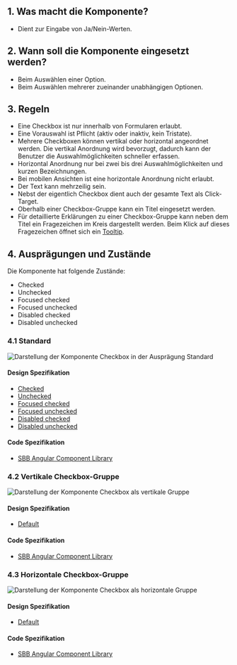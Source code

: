 ## 1. Was macht die Komponente?
* Dient zur Eingabe von Ja/Nein-Werten.

## 2. Wann soll die Komponente eingesetzt werden? 
* Beim Auswählen einer Option.
* Beim Auswählen mehrerer zueinander unabhängigen Optionen.

## 3. Regeln 
* Eine Checkbox ist nur innerhalb von Formularen erlaubt.
* Eine Vorauswahl ist Pflicht (aktiv oder inaktiv, kein Tristate).
* Mehrere Checkboxen können vertikal oder horizontal angeordnet werden. Die vertikal Anordnung wird bevorzugt, dadurch kann der Benutzer die Auswahlmöglichkeiten schneller erfassen.
* Horizontal Anordnung nur bei zwei bis drei Auswahlmöglichkeiten und kurzen Bezeichnungen.
* Bei mobilen Ansichten ist eine horizontale Anordnung nicht erlaubt.
* Der Text kann mehrzeilig sein.
* Nebst der eigentlich Checkbox dient auch der gesamte Text als Click-Target.
* Oberhalb einer Checkbox-Gruppe kann ein Titel eingesetzt werden.
* Für detaillierte Erklärungen zu einer Checkbox-Gruppe kann neben dem Titel ein Fragezeichen im Kreis dargestellt werden. Beim Klick auf dieses Fragezeichen öffnet sich ein [Tooltip](https://digital.sbb.ch/de/components/tooltip).

## 4. Ausprägungen und Zustände 
Die Komponente hat folgende Zustände:
* Checked
* Unchecked
* Focused checked
* Focused unchecked
* Disabled checked
* Disabled unchecked

### 4.1 Standard
![Darstellung der Komponente Checkbox in der Ausprägung Standard](https://raw.githubusercontent.com/sbb-design-systems/sbb-design-system/master/website/components/checkbox/images/checkbox_default.png 'class: image')

#### Design Spezifikation
* [Checked](https://sbb.invisionapp.com/d/main#/console/15744722/327724165/inspect)
* [Unchecked](https://sbb.invisionapp.com/d/main#/console/15744722/327724166/inspect)
* [Focused checked](https://sbb.invisionapp.com/d/main#/console/15744722/327724167/inspect)
* [Focused unchecked](https://sbb.invisionapp.com/d/main#/console/15744722/327724168/inspect)
* [Disabled checked](https://sbb.invisionapp.com/d/main#/console/15744722/327724169/inspect)
* [Disabled unchecked](https://sbb.invisionapp.com/d/main#/console/15744722/327724170/inspect)

#### Code Spezifikation
* [SBB Angular Component Library](https://sbb-angular.app.sbb.ch/latest/public/components/checkbox)

### 4.2 Vertikale Checkbox-Gruppe 
![Darstellung der Komponente Checkbox als vertikale Gruppe](https://raw.githubusercontent.com/sbb-design-systems/sbb-design-system/master/website/components/checkbox/images/checkbox_vertical.png 'class: image')

#### Design Spezifikation
* [Default](https://sbb.invisionapp.com/d/main#/console/15744722/327724171/inspect)

#### Code Spezifikation
* [SBB Angular Component Library](https://sbb-angular.app.sbb.ch/latest/public/components/checkbox)

### 4.3 Horizontale Checkbox-Gruppe
![Darstellung der Komponente Checkbox als horizontale Gruppe](https://raw.githubusercontent.com/sbb-design-systems/sbb-design-system/master/website/components/checkbox/images/checkbox_horizontal.png 'class: image')

#### Design Spezifikation
* [Default](https://sbb.invisionapp.com/d/main#/console/15744722/327724172/inspect)

#### Code Spezifikation
* [SBB Angular Component Library](https://sbb-angular.app.sbb.ch/latest/public/components/checkbox)